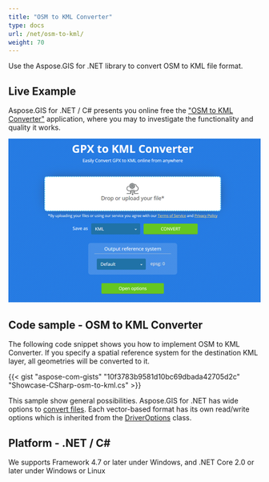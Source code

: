 ```yaml
---
title: "OSM to KML Converter"
type: docs
url: /net/osm-to-kml/
weight: 70
---
```


Use the Aspose.GIS for .NET library to convert OSM to KML file format.

## **Live Example**

Aspose.GIS for .NET / C# presents you online free the ["OSM to KML Converter"](https://products.aspose.app/gis/conversion/osm-to-kml) application, where you may to investigate the functionality and quality it works.

![OSM to KML Converter App](conversion.png)

## **Code sample - OSM to KML Converter**

The following code snippet shows you how to implement OSM to KML Converter. If you specify a spatial reference system for the destination KML layer, all geometries will be converted to it. 

{{< gist "aspose-com-gists" "10f3783b9581d10bc69dbada42705d2c" "Showcase-CSharp-osm-to-kml.cs" >}}

This sample show general possibilities. Aspose.GIS for .NET has wide options to [convert files](https://docs.aspose.com/gis/net/vector-layers/). Each vector-based format has its own read/write options which is inherited from the [DriverOptions](https://reference.aspose.com/gis/net/aspose.gis/driveroptions) class.

## **Platform - .NET / C#**

We supports Framework 4.7 or later under Windows, and .NET Core 2.0 or later under Windows or Linux
